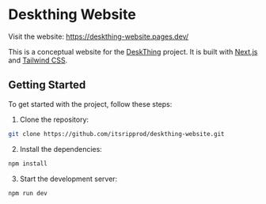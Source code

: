 # Deskthing Website

Visit the website: https://deskthing-website.pages.dev/

This is a conceptual website for the [DeskThing](https://deskthing.app/) project. It is built with [Next.js](https://nextjs.org/) and [Tailwind CSS](https://tailwindcss.com/).

## Getting Started

To get started with the project, follow these steps:

1. Clone the repository:

```bash
git clone https://github.com/itsripprod/deskthing-website.git
```

2. Install the dependencies:

```bash
npm install
```

3. Start the development server:

```bash
npm run dev
```